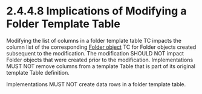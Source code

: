 <html dir="LTR" xmlns:mshelp="http://msdn.microsoft.com/mshelp" xmlns:ddue="http://ddue.schemas.microsoft.com/authoring/2003/5" xmlns:xlink="http://www.w3.org/1999/xlink" xmlns:tool="http://www.microsoft.com/tooltip">
    <head>
        <meta http-equiv="Content-Type" content="text/html; CHARSET=utf-8"></meta>
        <meta name="save" content="history"></meta>
        <title>2.4.4.8 Implications of Modifying a Folder Template Table</title>
        <xml>
            <mshelp:toctitle title="2.4.4.8 Implications of Modifying a Folder Template Table"></mshelp:toctitle>
            <mshelp:rltitle title="[MS-PST]: Implications of Modifying a Folder Template Table"></mshelp:rltitle>
            <mshelp:keyword index="A" term="55516aaa-d441-4336-91fd-ba168ca9311c"></mshelp:keyword>
            <mshelp:attr name="DCSext.ContentType" value="open specification"></mshelp:attr>
            <mshelp:attr name="AssetID" value="55516aaa-d441-4336-91fd-ba168ca9311c"></mshelp:attr>
            <mshelp:attr name="TopicType" value="kbRef"></mshelp:attr>
            <mshelp:attr name="DCSext.Title" value="[MS-PST]: Implications of Modifying a Folder Template Table" />
        </xml>
    </head>
    <body>
        <div id="header">
            <h1 class="heading">2.4.4.8 Implications of Modifying a Folder Template Table</h1>
        </div>
        <div id="mainSection">
            <div id="mainBody">
                <div id="allHistory" class="saveHistory"></div>
                <div id="sectionSection0" class="section" name="collapseableSection">
                    

<p>Modifying the list of columns in a folder template table TC
impacts the column list of the corresponding <a href="08220cc9-69b1-4072-a2e7-2a0ff201d505.md#gt_0682daa7-c1b8-419b-8a32-6048833d0b72">Folder object</a> TC for Folder
objects created subsequent to the modification. The modification SHOULD NOT
impact Folder objects that were created prior to the modification.
Implementations MUST NOT remove columns from a template Table that is part of
its original template Table definition.</p>

<p>Implementations MUST NOT create data rows in a folder
template table.</p>
                </div>
            </div>
        </div>
    </body>
</html>